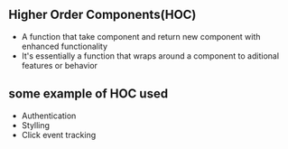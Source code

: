 ## Higher Order Components(HOC)

- A function that take component and return new component with enhanced functionality
- It's essentially a function that wraps around a component to aditional features or behavior

## some example of HOC used

- Authentication
- Stylling
- Click event tracking
